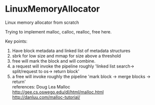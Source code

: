 # LinuxMemoryAllocator
Linux memory allocator from scratch


Trying to implement malloc, calloc, realloc, free here. 

Key points:
1. Have block metadata and linked list of metadata structures
2. sbrk for low size and mmap for size above a threshold
3. free will mark the block and will combine. 
4. a request will invoke the pipeline roughly 'linked list search-> split/request to os-> return block'
5. a free will invoke roughly the pipeline 'mark block -> merge blocks -> return'<br>
references: Doug Lea Malloc http://gee.cs.oswego.edu/dl/html/malloc.html <br>
            http://danluu.com/malloc-tutorial/
